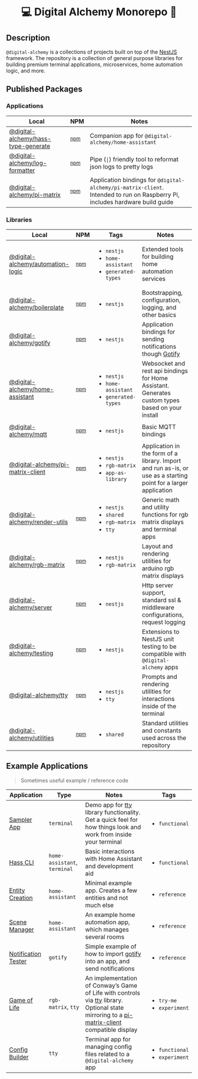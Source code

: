 
<h1 align="center">💻 Digital Alchemy Monorepo 🔮</h1>

## Description

`@digital-alchemy` is a collections of projects built on top of the [NestJS](https://nestjs.com/) framework. The repository is a collection of general purpose libraries for building premium terminal applications, microservices, home automation logic, and more.

## Published Packages

### Applications

| Local | NPM | Notes |
| --- | --- | --- |
| [@digital-alchemy/hass-type-generate](apps/hass-type-generate) | <sup>[npm](https://www.npmjs.com/package/@digital-alchemy/hass-type-generate)</sup> | Companion app for `@digital-alchemy/home-assistant` |
| [@digital-alchemy/log-formatter](apps/log-formatter) | <sup>[npm](https://www.npmjs.com/package/@digital-alchemy/log-formatter)</sup> | Pipe (`\|`) friendly tool to reformat json logs to pretty logs |
| [@digital-alchemy/pi-matrix](apps/pi-matrix) | <sup>[npm](https://www.npmjs.com/package/@digital-alchemy/pi-matrix)</sup> | Application bindings for `@digital-alchemy/pi-matrix-client`. Intended to run on Raspberry Pi, includes hardware build guide |

### Libraries

| Local | NPM | Tags | Notes |
| ---  | --- | --- | --- |
| [@digital-alchemy/automation-logic](libs/automation-logic) | <sup>[npm](https://www.npmjs.com/package/@digital-alchemy/automation-logic)</sup> | <ul><li>`nestjs`</li><li>`home-assistant`</li><li>`generated-types`</li></ul> | Extended tools for building home automation services |
| [@digital-alchemy/boilerplate](libs/boilerplate) | <sup>[npm](https://www.npmjs.com/package/@digital-alchemy/boilerplate)</sup> | <ul><li>`nestjs`</sup> | Bootstrapping, configuration, logging, and other basics |
| [@digital-alchemy/gotify](libs/gotify) | <sup>[npm](https://www.npmjs.com/package/@digital-alchemy/gotify)</sup> | <ul><li>`nestjs`</sup> | Application bindings for sending notifications though [Gotify](https://gotify.net/) |
| [@digital-alchemy/home-assistant](libs/home-assistant) | <sup>[npm](https://www.npmjs.com/package/@digital-alchemy/home-assistant)</sup>  | <ul><li>`nestjs`</li><li>`home-assistant`</li><li>`generated-types`</li></ul> | Websocket and rest api bindings for Home Assistant. Generates custom types based on your install |
| [@digital-alchemy/mqtt](libs/mqtt) | <sup>[npm](https://www.npmjs.com/package/@digital-alchemy/mqtt)</sup> | <ul><li>`nestjs`</sup> | Basic MQTT bindings |
| [@digital-alchemy/pi-matrix-client](libs/pi-matrix-client) | <sup>[npm](https://www.npmjs.com/package/@digital-alchemy/pi-matrix-client)</sup> | <ul><li>`nestjs`</li><li>`rgb-matrix`</li><li>`app-as-library`</li></ul> | Application in the form of a library. Import and run as-is, or use as a starting point for a larger application |
| [@digital-alchemy/render-utils](libs/render-utils) | <sup>[npm](https://www.npmjs.com/package/@digital-alchemy/render-utils)</sup> | <ul><li>`nestjs`</li><li>`shared`</li><li>`rgb-matrix`</li><li>`tty`</li></ul> | Generic math and utility functions for rgb matrix displays and terminal apps |
| [@digital-alchemy/rgb-matrix](libs/rgb-matrix) | <sup>[npm](https://www.npmjs.com/package/@digital-alchemy/rgb-matrix)</sup> | <ul><li>`nestjs`</li><li>`rgb-matrix`</li></ul> | Layout and rendering utilities for arduino rgb matrix displays |
| [@digital-alchemy/server](libs/server) | <sup>[npm](https://www.npmjs.com/package/@digital-alchemy/server)</sup> | <ul><li>`nestjs`</li></ul> | Http server support, standard ssl & middleware configurations, request logging |
| [@digital-alchemy/testing](libs/testing) | <sup>[npm](https://www.npmjs.com/package/@digital-alchemy/testing)</sup> | <ul><li>`nestjs`</li></ul> | Extensions to NestJS unit testing to be compatible with `@digital-alchemy` apps |
| [@digital-alchemy/tty](libs/tty) | <sup>[npm](https://www.npmjs.com/package/@digital-alchemy/tty)</sup> | <ul><li>`nestjs`</li><li>`tty`</li></ul> | Prompts and rendering utilities for interactions inside of the terminal |
| [@digital-alchemy/utilities](libs/utilities) | <sup>[npm](https://www.npmjs.com/package/@digital-alchemy/utilities)</sup> | <ul><li>`shared`</li></ul> | Standard utilities and constants used across the repository |

## Example Applications

> Sometimes useful example / reference code

| Application | Type | Notes | Tags |
| --- | --- | --- | --- |
| [Sampler App](apps/sampler-app) | `terminal` | Demo app for [tty](libs/tty) library functionality. Get a quick feel for how things look and work from inside your terminal | <ul><li>`functional`</li></ul> |
| [Hass CLI](apps/hass-cli) | `home-assistant`, `terminal` | Basic interactions with Home Assistant and development aid | <ul><li>`functional`</li></ul> |
| [Entity Creation](apps/entity-creation) | `home-assistant` | Minimal example app. Creates a few entities and not much else | <ul><li>`reference`</li></ul> |
| [Scene Manager](apps/scene-manager) | `home-assistant` | An example home automation app, which manages several rooms | <ul><li>`reference`</li></ul> |
| [Notification Tester](apps/notification-tester) | `gotify` | Simple example of how to import [gotify](libs/gotify) into an app, and send notifications | <ul><li>`reference`</li></ul> |
| [Game of Life](apps/game-of-life) | `rgb-matrix`, `tty` | An implementation of Conway’s Game of Life with controls via [tty](libs/tty) library. Optional state mirroring to a [pi-matrix-client](libs/pi-matrix-client) compatible display | <ul><li>`try-me`</li><li>`experiment`</li></ul> |
| [Config Builder](apps/config-builder) | `tty` | Terminal app for managing config files related to a `@digital-alchemy` app | <ul><li>`functional`</li><li>`experiment`</li></ul> |
